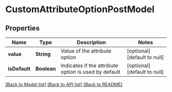 # CustomAttributeOptionPostModel
## Properties

| Name | Type | Description | Notes |
|------------ | ------------- | ------------- | -------------|
| **value** | **String** | Value of the attribute option | [optional] [default to null] |
| **isDefault** | **Boolean** | Indicates if the attribute option is used by default | [optional] [default to null] |

[[Back to Model list]](../README.md#documentation-for-models) [[Back to API list]](../README.md#documentation-for-api-endpoints) [[Back to README]](../README.md)

